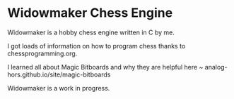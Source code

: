 # Widowmaker Chess Engine

Widowmaker is a hobby chess engine written in C by me.

I got loads of information on how to program chess thanks to chessprogramming.org.

I learned all about Magic Bitboards and why they are helpful here ~ analog-hors.github.io/site/magic-bitboards

Widowmaker is a work in progress.
